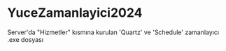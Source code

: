 # YuceZamanlayici2024
Server'da "Hizmetler" kısmına kurulan 'Quartz' ve 'Schedule' zamanlayıcı .exe dosyası
